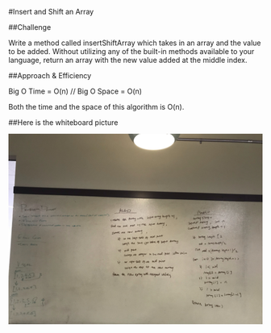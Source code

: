 #Insert and Shift an Array

##Challenge

Write a method called insertShiftArray which takes in an array and the value to be added. Without utilizing any of the built-in methods available to your language, return an array with the new value added at the middle index.

##Approach & Efficiency

Big O Time = O(n) // Big O Space = O(n)

Both the time and the space of this algorithm is O(n).

##Here is the whiteboard picture

![whiteboard_img](../Assets/IMG_0774.jpg)
